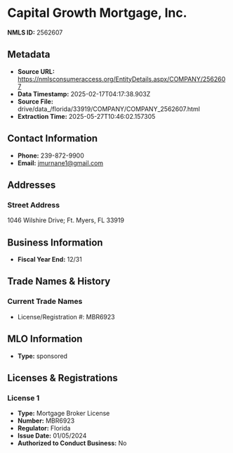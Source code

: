 # Capital Growth Mortgage, Inc.

**NMLS ID:** 2562607

## Metadata
- **Source URL:** https://nmlsconsumeraccess.org/EntityDetails.aspx/COMPANY/2562607
- **Data Timestamp:** 2025-02-17T04:17:38.903Z
- **Source File:** drive/data_/florida/33919/COMPANY/COMPANY_2562607.html
- **Extraction Time:** 2025-05-27T10:46:02.157305

## Contact Information
- **Phone:** 239-872-9900
- **Email:** jmurnane1@gmail.com

## Addresses
### Street Address
1046 Wilshire Drive; Ft. Myers, FL 33919

## Business Information
- **Fiscal Year End:** 12/31

## Trade Names & History
### Current Trade Names
- License/Registration #: MBR6923

## MLO Information
- **Type:** sponsored

## Licenses & Registrations

### License 1
- **Type:** Mortgage Broker License
- **Number:** MBR6923
- **Regulator:** Florida
- **Issue Date:** 01/05/2024
- **Authorized to Conduct Business:** No
